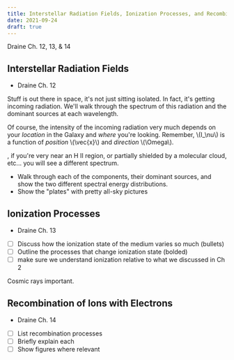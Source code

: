 ```yaml
---
title: Interstellar Radiation Fields, Ionization Processes, and Recombination of Ions with Electrons
date: 2021-09-24
draft: true
---
```


Draine Ch. 12, 13, & 14

## Interstellar Radiation Fields

* Draine Ch. 12

Stuff is out there in space, it's not just sitting isolated. In fact, it's getting incoming radiation. We'll walk through the spectrum of this radiation and the dominant sources at each wavelength.

Of course, the intensity of the incoming radiation very much depends on your *location* in the Galaxy and *where* you're looking. Remember, \\(I_\nu\\) is a function of *position* \\(\vec{x}\\) and *direction* \\(\Omega\\).

, if you're very near an H II region, or partially shielded by a molecular cloud, etc... you will see a different spectrum.

- Walk through each of the components, their dominant sources, and show the two different spectral energy distributions.
- Show the "plates" with pretty all-sky pictures

## Ionization Processes

* Draine Ch. 13

- [ ] Discuss how the ionization state of the medium varies so much (bullets)
- [ ] Outline the processes that change ionization state (bolded)
- [ ] make sure we understand ionization relative to what we discussed in Ch 2

Cosmic rays important.

## Recombination of Ions with Electrons

* Draine Ch. 14

- [ ] List recombination processes
- [ ] Briefly explain each
- [ ] Show figures where relevant